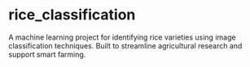 # rice_classification
A machine learning project for identifying rice varieties using image classification techniques. Built to streamline agricultural research and support smart farming.
